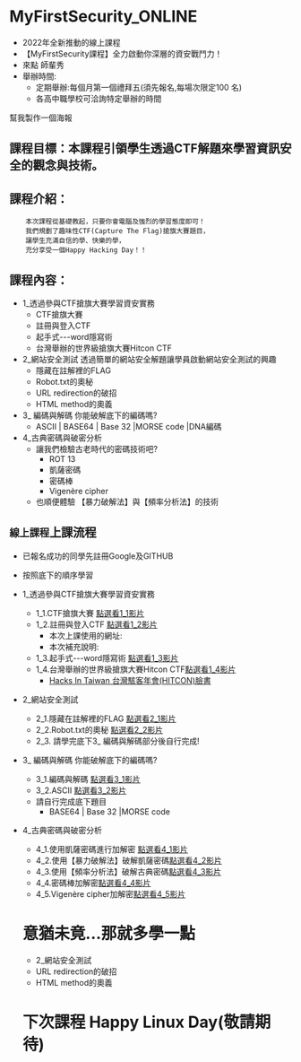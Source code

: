 # MyFirstSecurity_ONLINE
- 2022年全新推動的線上課程
- 【MyFirstSecurity課程】全力啟動你深層的資安戰鬥力！                               
- 來點 師輩秀
- 舉辦時間:
   - 定期舉辦:每個月第一個禮拜五(須先報名,每場次限定100 名)
   - 各高中職學校可洽詢特定舉辦的時間

幫我製作一個海報

## 課程目標：本課程引領學生透過CTF解題來學習資訊安全的觀念與技術。
## 課程介紹：
```
    本次課程從基礎教起，只要你會電腦及強烈的學習態度即可！
    我們規劃了趣味性CTF(Capture The Flag)搶旗大賽題目，
    讓學生充滿自信的學、快樂的學，
    充分享受一個Happy Hacking Day！！
```
## 課程內容：
- 1_透過參與CTF搶旗大賽學習資安實務	
  - CTF搶旗大賽
  - 註冊與登入CTF
  - 起手式---word隱寫術
  - 台灣舉辦的世界級搶旗大賽Hitcon CTF
- 2_網站安全測試	透過簡單的網站安全解題讓學員啟動網站安全測試的興趣
  - 隱藏在註解裡的FLAG
  - Robot.txt的奧秘
  - URL redirection的破招
  - HTML method的奧義
- 3_ 編碼與解碼	你能破解底下的編碼嗎?
  - ASCII   | BASE64  | Base 32  |MORSE code  |DNA編碼
- 4_古典密碼與破密分析	
  - 讓我們檢驗古老時代的密碼技術吧?
    - ROT 13   
    - 凱薩密碼   
    - 密碼棒   
    - Vigenère cipher
  - 也順便體驗 【暴力破解法】與【頻率分析法】的技術


## `線上課程`上課流程
- 已報名成功的同學先註冊Google及GITHUB
- 按照底下的順序學習
- 1_透過參與CTF搶旗大賽學習資安實務	
  - 1_1.CTF搶旗大賽  [點選看1_1影片]()
  - 1_2.註冊與登入CTF [點選看1_2影片]()
    - 本次上課使用的網址:
    - 本次補充說明:
  - 1_3.起手式---word隱寫術 [點選看1_3影片]()
  - 1_4.台灣舉辦的世界級搶旗大賽Hitcon CTF[點選看1_4影片]()
    - [Hacks In Taiwan 台灣駭客年會(HITCON)臉書](https://www.facebook.com/HITCON/)
- 2_網站安全測試	
  - 2_1.隱藏在註解裡的FLAG [點選看2_1影片]()
  - 2_2.Robot.txt的奧秘 [點選看2_2影片]()
  - 2_3. 請學完底下3_ 編碼與解碼部分後自行完成!
- 3_ 編碼與解碼	你能破解底下的編碼嗎?
  - 3_1.編碼與解碼 [點選看3_1影片]()
  - 3_2.ASCII   [點選看3_2影片]()
  - 請自行完成底下題目
    - BASE64  | Base 32  |MORSE code 
- 4_古典密碼與破密分析	
  - 4_1.使用凱薩密碼進行加解密 [點選看4_1影片]()
  - 4_2.使用【暴力破解法】破解凱薩密碼[點選看4_2影片]()
  - 4_3.使用【頻率分析法】破解古典密碼[點選看4_3影片]()
  - 4_4.密碼棒加解密[點選看4_4影片]()   
  - 4_5.Vigenère cipher加解密[點選看4_5影片]()
  
  # 意猶未竟...那就多學一點
  - 2_網站安全測試	
  - URL redirection的破招
  - HTML method的奧義
  
  # 下次課程 Happy Linux Day(敬請期待)
